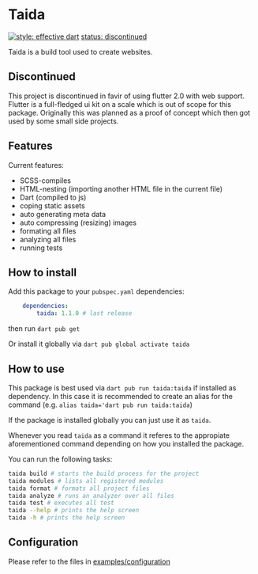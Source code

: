 Taida
======
[![style: effective dart](https://img.shields.io/badge/style-effective_dart-40c4ff.svg)](https://pub.dev/packages/effective_dart)
[status: discontinued](https://img.shields.io/badge/Status-discontinued-red)

Taida is a build tool used to create websites.

## Discontinued
This project is discontinued in favir of using flutter 2.0 with web support.
Flutter is a full-fledged ui kit on a scale which is out of scope for this package.
Originally this was planned as a proof of concept  which then got used by some small side projects.

## Features
Current features:

- SCSS-compiles
- HTML-nesting (importing another HTML file in the current file)
- Dart (compiled to js)
- coping static assets
- auto generating meta data
- auto compressing (resizing) images
- formating all files
- analyzing all files
- running tests

## How to install
Add this package to your `pubspec.yaml` dependencies:
```yaml
    dependencies:
        taida: 1.1.0 # last release
```
then run `dart pub get`

Or install it globally via `dart pub global activate taida`

## How to use
This package is best used via `dart pub run taida:taida` if installed as dependency.
In this case it is recommended to create an alias for the command (e.g. `alias taida='dart pub run taida:taida`)

If the package is installed globally you can just use it as `taida`.

Whenever you read `taida` as a command it referes to the appropiate aforementioned command depending on how you installed the package.

You can run the following tasks:
```bash
taida build # starts the build process for the project
taida modules # lists all registered modules
taida format # formats all project files
taida analyze # runs an analyzer over all files
taida test # executes all test
taida --help # prints the help screen
taida -h # prints the help screen
```

## Configuration
Please refer to the files in [examples/configuration](examples/configuration/README.md)
